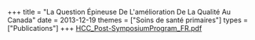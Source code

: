 +++
title = "La Question Épineuse De L'amélioration De La Qualité Au Canada"
date = 2013-12-19
themes = ["Soins de santé primaires"]
types = ["Publications"]
+++
[HCC_Post-SymposiumProgram_FR.pdf](/files/HCC_Post-SymposiumProgram_FR.pdf)
